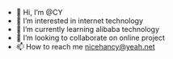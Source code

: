- 👋 Hi, I’m @CY
- 👀 I’m interested in internet technology
- 🌱 I’m currently learning alibaba technology
- 💞️ I’m looking to collaborate on online project
- 📫 How to reach me nicehancy@yeah.net

<!---
hancaiyun/hancaiyun is a ✨ special ✨ repository because its `README.md` (this file) appears on your GitHub profile.
You can click the Preview link to take a look at your changes.
--->
